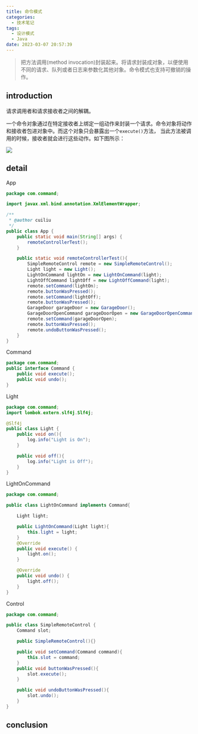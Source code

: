 ```yaml
---
title: 命令模式
categories:
  - 技术笔记
tags:
  - 设计模式
  - Java
date: 2023-03-07 20:57:39
---
```


>把方法调用(method invocation)封装起来。将请求封装成对象，以便使用不同的请求、队列或者日志来参数化其他对象。命令模式也支持可撤销的操作。

## introduction
请求调用者和请求接收者之间的解耦。

一个命令对象通过在特定接收者上绑定一组动作来封装一个请求。命令对象将动作和接收者包进对象中。而这个对象只会暴露出一个`execute()`方法，
当此方法被调用的时候，接收者就会进行这些动作。如下图所示：

![](http://www.plantuml.com/plantuml/png/bL71Yi8m4BtdAt9iMUWNU94AUrbGLF0WUyYcqnf8CYKpoaBLRz_Qscr5Atf8PfYPzoRlnNY6a2iDKgDBwkEKpvAqZR8I7_A09fFm2thF4CNY9BHLH3VZdoge0cQ8eKTW2NvaV6LSQM493XbIz1pGrhYpxBQIHUve2FXQZgunxbe_UsRq6qMB04IGZMpxCiMEvxwNT9PDIThB_Qx0UIrhI3MGNlodhv6sh-WDkzZLvNa-0fgMPGEfY1KRVMhddJ8-Md4mljX-ntVjCBJQGbW3SSClnADVdnoJv8c5hs4UMlO7)

## detail
App
```java
package com.command;

import javax.xml.bind.annotation.XmlElementWrapper;

/**
 * @author cuiliu
 */
public class App {
    public static void main(String[] args) {
        remoteControllerTest();
    }

    public static void remoteControllerTest(){
        SimpleRemoteControl remote = new SimpleRemoteControl();
        Light light = new Light();
        LightOnCommand lightOn = new LightOnCommand(light);
        LightOffCommand lightOff = new LightOffCommand(light);
        remote.setCommand(lightOn);
        remote.buttonWasPressed();
        remote.setCommand(lightOff);
        remote.buttonWasPressed();
        GarageDoor garageDoor = new GarageDoor();
        GarageDoorOpenCommand garageDoorOpen = new GarageDoorOpenCommand(garageDoor);
        remote.setCommand(garageDoorOpen);
        remote.buttonWasPressed();
        remote.undoButtonWasPressed();
    }
}
```

Command
```java
package com.command;
public interface Command {
    public void execute();
    public void undo();
}
```
Light
```java
package com.command;
import lombok.extern.slf4j.Slf4j;

@Slf4j
public class Light {
    public void on(){
        log.info("Light is On");
    }

    public void off(){
        log.info("Light is Off");
    }
}
```

LightOnCommand
```java
package com.command;

public class LightOnCommand implements Command{

    Light light;

    public LightOnCommand(Light light){
        this.light = light;
    }
    @Override
    public void execute() {
        light.on();
    }

    @Override
    public void undo() {
        light.off();
    }
}
```
Control
```java
package com.command;

public class SimpleRemoteControl {
    Command slot;

    public SimpleRemoteControl(){}

    public void setCommand(Command command){
        this.slot = command;
    }
    public void buttonWasPressed(){
        slot.execute();
    }

    public void undoButtonWasPressed(){
        slot.undo();
    }
}
```
 


## conclusion
